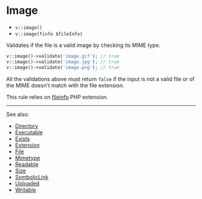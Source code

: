 # Image

- `v::image()`
- `v::image(finfo $fileInfo)`

Validates if the file is a valid image by checking its MIME type.

```php
v::image()->validate('image.gif'); // true
v::image()->validate('image.jpg'); // true
v::image()->validate('image.png'); // true
```

All the validations above must return `false` if the input is not a valid file
or of the MIME doesn't match with the file extension.

This rule relies on [fileinfo](http://php.net/fileinfo) PHP extension.

***
See also:

  * [Directory](Directory.md)
  * [Executable](Executable.md)
  * [Exists](Exists.md)
  * [Extension](Extension.md)
  * [File](File.md)
  * [Mimetype](Mimetype.md)
  * [Readable](Readable.md)
  * [Size](Size.md)
  * [SymbolicLink](SymbolicLink.md)
  * [Uploaded](Uploaded.md)
  * [Writable](Writable.md)
